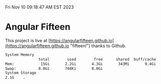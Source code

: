 Fri Nov 10 09:18:47 AM EST 2023

# Angular Fifteen


This project is live at [https://angularfifteen.github.io](https://angularfifteen.github.io "fifteen!") thanks to Github.

```bash
System Memory
               total        used        free      shared  buff/cache   available
Mem:            15Gi       2.2Gi       4.3Gi       343Mi       9.4Gi        13Gi
Swap:          8.0Gi       768Ki       8.0Gi
System Storage
2.1G	.
```
```bash
